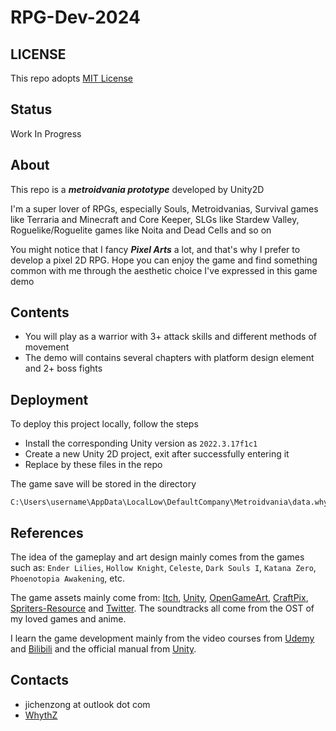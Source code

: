 # RPG-Dev-2024

## LICENSE
This repo adopts [MIT License](https://spdx.org/licenses/MIT)

## Status
Work In Progress

## About
This repo is a ***metroidvania prototype*** developed by Unity2D

I'm a super lover of RPGs, especially Souls, Metroidvanias, Survival games like Terraria and Minecraft and Core Keeper, SLGs like Stardew Valley, Roguelike/Roguelite games like Noita and Dead Cells and so on

You might notice that I fancy ***Pixel Arts*** a lot, and that's why I prefer to develop a pixel 2D RPG. Hope you can enjoy the game and find something common with me through the aesthetic choice I've expressed in this game demo 

## Contents
- You will play as a warrior with 3+ attack skills and different methods of movement
- The demo will contains several chapters with platform design element and 2+ boss fights

## Deployment
To deploy this project locally, follow the steps
- Install the corresponding Unity version as `2022.3.17f1c1`
- Create a new Unity 2D project, exit after successfully entering it
- Replace by these files in the repo

The game save will be stored in the directory
```
C:\Users\username\AppData\LocalLow\DefaultCompany\Metroidvania\data.whythz
```

## References
The idea of the gameplay and art design mainly comes from the games such as: `Ender Lilies`, `Hollow Knight`, `Celeste`, `Dark Souls I`, `Katana Zero`, `Phoenotopia Awakening`, etc.

The game assets mainly come from: [Itch](https://itch.io/), [Unity](https://assetstore.unity.com/zh-CN), [OpenGameArt](https://opengameart.org/), [CraftPix](https://craftpix.net/), [Spriters-Resource](https://www.spriters-resource.com/) and [Twitter](https://x.com). The soundtracks all come from the OST of my loved games and anime.

I learn the game development mainly from the video courses from [Udemy](https://www.udemy.com/course/2d-rpg-alexdev/) and [Bilibili](https://www.bilibili.com/) and the official manual from [Unity](https://docs.unity.cn/2021.3/Documentation/Manual/UnityManual.html).

## Contacts
- jichenzong at outlook dot com
- [WhythZ](https://space.bilibili.com/25804487?spm_id_from=333.1007.0.0)